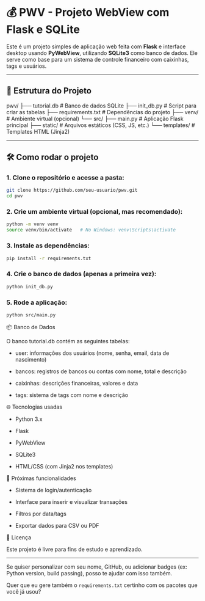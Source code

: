 # 💰 PWV - Projeto WebView com Flask e SQLite

Este é um projeto simples de aplicação web feita com **Flask** e interface desktop usando **PyWebView**, utilizando **SQLite3** como banco de dados. Ele serve como base para um sistema de controle financeiro com caixinhas, tags e usuários.

---

## 🧱 Estrutura do Projeto

pwv/
├── tutorial.db # Banco de dados SQLite
├── init_db.py # Script para criar as tabelas
├── requirements.txt # Dependências do projeto
├── venv/ # Ambiente virtual (opcional)
└── src/
├── main.py # Aplicação Flask principal
├── static/ # Arquivos estáticos (CSS, JS, etc.)
└── templates/ # Templates HTML (Jinja2)

---

## 🛠️ Como rodar o projeto

### 1. Clone o repositório e acesse a pasta:

```bash
git clone https://github.com/seu-usuario/pwv.git
cd pwv

```
### 2. Crie um ambiente virtual (opcional, mas recomendado):
```bash
python -m venv venv
source venv/bin/activate   # No Windows: venv\Scripts\activate
```
### 3. Instale as dependências:
```bash
pip install -r requirements.txt
```
### 4. Crie o banco de dados (apenas a primeira vez):
```bash
python init_db.py
```
### 5. Rode a aplicação:
```bash
python src/main.py
```

📦 Banco de Dados

O banco tutorial.db contém as seguintes tabelas:

- user: informações dos usuários (nome, senha, email, data de nascimento)

- bancos: registros de bancos ou contas com nome, total e descrição

- caixinhas: descrições financeiras, valores e data

- tags: sistema de tags com nome e descrição

🌐 Tecnologias usadas

- Python 3.x

- Flask

- PyWebView

- SQLite3

- HTML/CSS (com Jinja2 nos templates)

📌 Próximas funcionalidades

- Sistema de login/autenticação

- Interface para inserir e visualizar transações

- Filtros por data/tags

- Exportar dados para CSV ou PDF

📄 Licença

Este projeto é livre para fins de estudo e aprendizado.

---

Se quiser personalizar com seu nome, GitHub, ou adicionar badges (ex: Python version, build passing), posso te ajudar com isso também.

Quer que eu gere também o `requirements.txt` certinho com os pacotes que você já usou?
